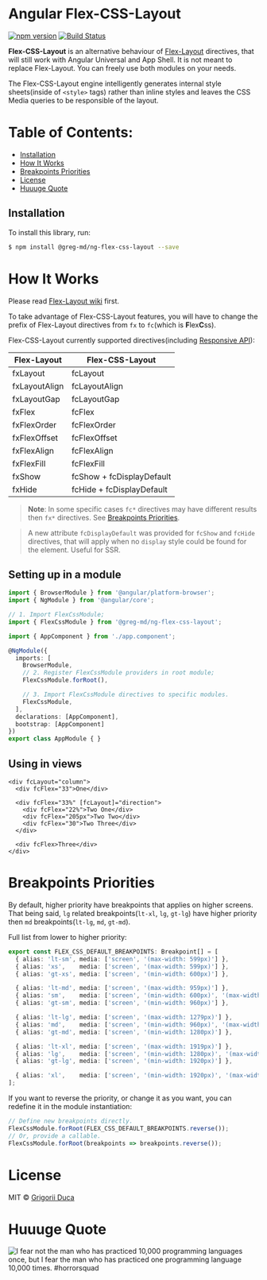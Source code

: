 # Angular Flex-CSS-Layout

[![npm version](https://badge.fury.io/js/%40greg-md%2Fng-flex-css-layout.svg)](https://badge.fury.io/js/%40greg-md%2Fng-flex-css-layout)
[![Build Status](https://travis-ci.org/greg-md/ng-flex-css-layout.svg?branch=master)](https://travis-ci.org/greg-md/ng-flex-css-layout)

**Flex-CSS-Layout** is an alternative behaviour of [Flex-Layout](https://github.com/angular/flex-layout) directives,
that will still work with Angular Universal and App Shell.
It is not meant to replace Flex-Layout. You can freely use both modules on your needs.

The Flex-CSS-Layout engine intelligently generates internal style sheets(inside of `<style>` tags) rather than inline styles
and leaves the CSS Media queries to be responsible of the layout.

# Table of Contents:

* [Installation](#installation)
* [How It Works](#how-it-works)
* [Breakpoints Priorities](#breakpoints-priorities)
* [License](#license)
* [Huuuge Quote](#huuuge-quote)

## Installation

To install this library, run:

```bash
$ npm install @greg-md/ng-flex-css-layout --save
```

# How It Works

Please read [Flex-Layout wiki](https://github.com/angular/flex-layout/wiki) first.

To take advantage of Flex-CSS-Layout features, you will have to change the prefix of Flex-Layout directives
from `fx` to `fc`(which is **F**lex**C**ss).

Flex-CSS-Layout currently supported directives(including [Responsive API](https://github.com/angular/flex-layout/wiki/Responsive-API)):

| Flex-Layout  | Flex-CSS-Layout |
| ------------- | ------------- |
| fxLayout | fcLayout |
| fxLayoutAlign | fcLayoutAlign |
| fxLayoutGap | fcLayoutGap |
| fxFlex | fcFlex |
| fxFlexOrder | fcFlexOrder |
| fxFlexOffset | fcFlexOffset |
| fxFlexAlign | fcFlexAlign |
| fxFlexFill | fcFlexFill |
| fxShow | fcShow + fcDisplayDefault |
| fxHide | fcHide + fcDisplayDefault |

> **Note**: In some specific cases `fc*` directives may have different results then `fx*` directives. See [Breakpoints Priorities](#breakpoints-priorities).

> A new attribute `fcDisplayDefault` was provided for `fcShow` and `fcHide` directives,
  that will apply when no `display` style could be found for the element. Useful for SSR.

## Setting up in a module

```typescript
import { BrowserModule } from '@angular/platform-browser';
import { NgModule } from '@angular/core';

// 1. Import FlexCssModule;
import { FlexCssModule } from '@greg-md/ng-flex-css-layout';

import { AppComponent } from './app.component';

@NgModule({
  imports: [
    BrowserModule,
    // 2. Register FlexCssModule providers in root module;
    FlexCssModule.forRoot(),

    // 3. Import FlexCssModule directives to specific modules.
    FlexCssModule,
  ],
  declarations: [AppComponent],
  bootstrap: [AppComponent]
})
export class AppModule { }
```

## Using in views

```angular2html
<div fcLayout="column">
  <div fcFlex="33">One</div>

  <div fcFlex="33%" [fcLayout]="direction">
    <div fcFlex="22%">Two One</div>
    <div fcFlex="205px">Two Two</div>
    <div fcFlex="30">Two Three</div>
  </div>

  <div fcFlex>Three</div>
</div>
```

# Breakpoints Priorities

By default, higher priority have breakpoints that applies on higher screens.
That being said, `lg` related breakpoints(`lt-xl`, `lg`, `gt-lg`) have higher priority then `md` breakpoints(`lt-lg`, `md`, `gt-md`).

Full list from lower to higher priority:

```typescript
export const FLEX_CSS_DEFAULT_BREAKPOINTS: Breakpoint[] = [
  { alias: 'lt-sm', media: ['screen', '(max-width: 599px)'] },
  { alias: 'xs',    media: ['screen', '(max-width: 599px)'] },
  { alias: 'gt-xs', media: ['screen', '(min-width: 600px)'] },

  { alias: 'lt-md', media: ['screen', '(max-width: 959px)'] },
  { alias: 'sm',    media: ['screen', '(min-width: 600px)', '(max-width: 959px)'] },
  { alias: 'gt-sm', media: ['screen', '(min-width: 960px)'] },

  { alias: 'lt-lg', media: ['screen', '(max-width: 1279px)'] },
  { alias: 'md',    media: ['screen', '(min-width: 960px)', '(max-width: 1279px)'] },
  { alias: 'gt-md', media: ['screen', '(min-width: 1280px)'] },

  { alias: 'lt-xl', media: ['screen', '(max-width: 1919px)'] },
  { alias: 'lg',    media: ['screen', '(min-width: 1280px)', '(max-width: 1919px)'] },
  { alias: 'gt-lg', media: ['screen', '(min-width: 1920px)'] },

  { alias: 'xl',    media: ['screen', '(min-width: 1920px)', '(max-width: 5000px)'] },
];
```

If you want to reverse the priority, or change it as you want, you can redefine it in the module instantiation:

```typescript
// Define new breakpoints directly.
FlexCssModule.forRoot(FLEX_CSS_DEFAULT_BREAKPOINTS.reverse());
// Or, provide a callable.
FlexCssModule.forRoot(breakpoints => breakpoints.reverse());
```

# License

MIT © [Grigorii Duca](http://greg.md)

# Huuuge Quote

![I fear not the man who has practiced 10,000 programming languages once, but I fear the man who has practiced one programming language 10,000 times. #horrorsquad](http://greg.md/huuuge-quote-fb.jpg)
